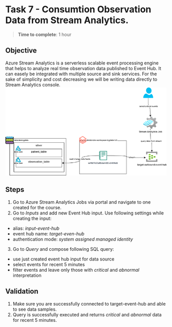 # Task 7 - Consumtion Observation Data from Stream Analytics.
> **Time to complete**: 1 hour
## Objective 
Azure Stream Analytics is a serverless scalable event processing engine that helps to analyze real time observation data published to Event Hub. It can easely be integrated with multiple source and sink services. For the sake of simplicity and cost decreasing we will be writing data directly to Stream Analytics console. 
![context](https://raw.githubusercontent.com/stanislav-zhurich/azure-big-data-reference-architecture/main/images/task6-objective.png)

## Steps
1. Go to Azure Stream Analytics Jobs via portal and navigate to one created for the course.
2. Go to *Inputs* and add new Event Hub input. Use following settings while creating the input:
- alias: *input-event-hub*
- event hub name: *target-even-hub*
- authentication mode: *system assigned managed identity*
3. Go to *Query* and compose following SQL query:
- use just created event hub input for data source
- select events for recent 5 minutes
- filter events and leave only those with *critical* and *abnormal* interpretation
## Validation
1. Make sure you are successfully connected to target-event-hub and able to see data samples.
2. Query is successfully executed and returns *critical* and *abnormal* data for recent 5 minutes.

